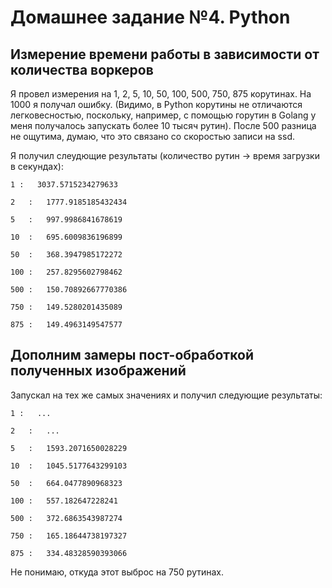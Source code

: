 Домашнее задание №4. Python
===========================
Измерение времени работы в зависимости от количества воркеров
------------------------------------------

Я провел измерения на 1, 2, 5, 10, 50, 100, 500, 750, 875 корутинах. 
На 1000 я получал ошибку. (Видимо, в Python корутины не отличаются легковесностью, поскольку, например, с помощью горутин в Golang у меня получалось запускать более 10 тысяч рутин).
После 500 разница не ощутима, думаю, что это связано со скоростью записи на ssd.

Я получил слеудющие результаты (количество рутин -> время загрузки в секундах):

`1 :   3037.5715234279633`

`2   :   1777.9185185432434`

`5   :   997.9986841678619`

`10  :   695.6009836196899`

`50  :   368.3947985172272`

`100 :   257.8295602798462`

`500 :   150.70892667770386`

`750 :   149.5280201435089`

`875 :   149.4963149547577`


Дополним замеры пост-обработкой полученных изображений
---------------------------------------------------

Запускал на тех же самых значениях и получил следующие результаты:

`1 :   ...`

`2   :   ...`

`5   :   1593.2071650028229`

`10  :   1045.5177643299103`

`50  :   664.0477890968323`

`100 :   557.182647228241`

`500 :   372.6863543987274`

`750 :   165.18644738197327`

`875 :   334.48328590393066`

Не понимаю, откуда этот выброс на 750 рутинах.
